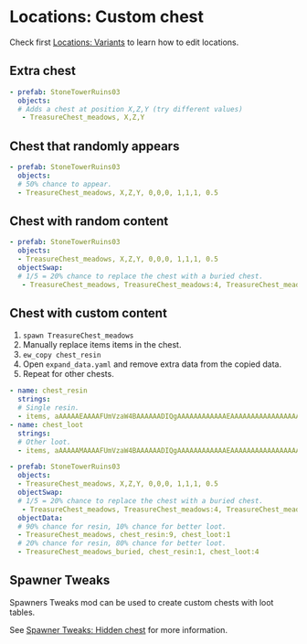 # Locations: Custom chest

Check first [Locations: Variants](./locations_variants.md) to learn how to edit locations.

## Extra chest

```yaml
- prefab: StoneTowerRuins03
  objects:
  # Adds a chest at position X,Z,Y (try different values)
   - TreasureChest_meadows, X,Z,Y
```

## Chest that randomly appears

```yaml
- prefab: StoneTowerRuins03
  objects:
  # 50% chance to appear.  
  - TreasureChest_meadows, X,Z,Y, 0,0,0, 1,1,1, 0.5
```

## Chest with random content

```yaml
- prefab: StoneTowerRuins03
  objects:
  - TreasureChest_meadows, X,Z,Y, 0,0,0, 1,1,1, 0.5
  objectSwap:
  # 1/5 = 20% chance to replace the chest with a buried chest.
   - TreasureChest_meadows, TreasureChest_meadows:4, TreasureChest_meadows_buried
```

## Chest with custom content

1. `spawn TreasureChest_meadows`
2. Manually replace items items in the chest.
3. `ew_copy chest_resin`
4. Open `expand_data.yaml` and remove extra data from the copied data.
5. Repeat for other chests.

```yaml
- name: chest_resin
  strings:
  # Single resin.
  - items, aAAAAAEAAAAFUmVzaW4BAAAAAADIQgAAAAAAAAAAAAEAAAAAAAAAAAAAAAAAAAAAAAAAAA==
- name: chest_loot
  strings:
  # Other loot.
  - items, aAAAAAMAAAAFUmVzaW4BAAAAAADIQgAAAAAAAAAAAAEAAAAAAAAAAAAAAAAAAAAAAAAAAAVGbGludAQAAAAAAMhCAQAAAAAAAAAAAQAAAAAAAAAAAAAAAAAAAAAAAAAABUNvaW5zDAAAAAAAyEICAAAAAAAAAAABAAAAAAAAAAAAAAAAAAAAAAAAAAA=
 ```

```yaml
- prefab: StoneTowerRuins03
  objects:
  - TreasureChest_meadows, X,Z,Y, 0,0,0, 1,1,1, 0.5
  objectSwap:
  # 1/5 = 20% chance to replace the chest with a buried chest.
   - TreasureChest_meadows, TreasureChest_meadows:4, TreasureChest_meadows_buried
  objectData:
  # 90% chance for resin, 10% chance for better loot.
  - TreasureChest_meadows, chest_resin:9, chest_loot:1
  # 20% chance for resin, 80% chance for better loot.
  - TreasureChest_meadows_buried, chest_resin:1, chest_loot:4
```

## Spawner Tweaks

Spawners Tweaks mod can be used to create custom chests with loot tables.

See [Spawner Tweaks: Hidden chest](./st_hidden_chest.md) for more information.
